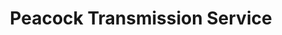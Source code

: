 ---
title: "Peacock Transmission Service"
url: /cleburne/peacock-transmission-service/
shop: Autowerkstatt
---